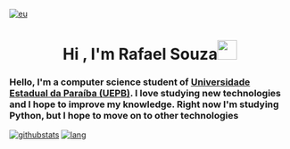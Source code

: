[![eu](https://cdn.discordapp.com/attachments/715218092560613476/1213288807550419006/eu.gif?ex=65f4ee41&is=65e27941&hm=c22b0424e7410a5fb5ed59c024599b2bdad64d32f70ad137495599aca0479a95&)](https://github.com/Rafaelszc)

<h1 align="center">Hi , I'm Rafael Souza<img src="https://media.giphy.com/media/hvRJCLFzcasrR4ia7z/giphy.gif" width="35"></h1>
<h3>Hello, I'm a computer science student of <a href= "https://uepb.edu.br"> Universidade Estadual da Paraíba (UEPB)</a>. I love studying new technologies and I hope to improve my knowledge. Right now I'm studying Python, but I hope to move on to other technologies </h2>

[![githubstats](https://github-readme-stats.vercel.app/api?username=Rafaelszc&show_icons=true&theme=dark)](https://github.com/Rafaelszc)
[![lang](https://github-readme-stats.vercel.app/api/top-langs/?username=Rafaelszc&layout=compact&theme=dark)](https://github.com/Rafaelszc)
